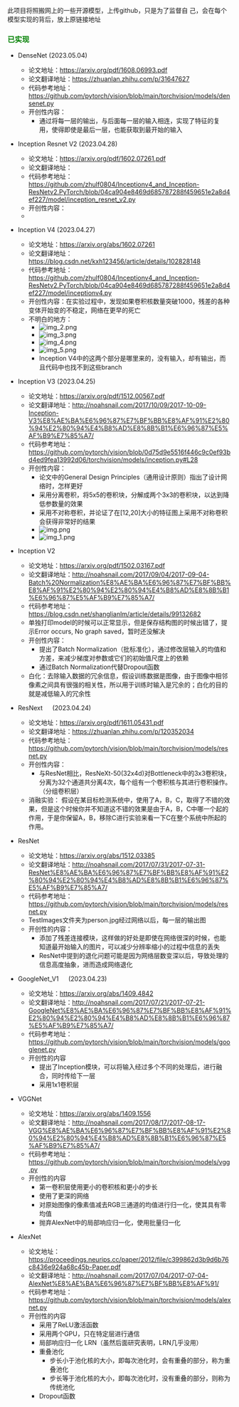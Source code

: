 此项目将照搬网上的一些开源模型，上传github，只是为了监督自
己，会在每个模型实现的背后，放上原链接地址


### <font color='Green'>已实现</font>

- DenseNet (2023.05.04)
  - 论文地址：https://arxiv.org/pdf/1608.06993.pdf
  - 论文翻译地址：https://zhuanlan.zhihu.com/p/31647627
  - 代码参考地址：https://github.com/pytorch/vision/blob/main/torchvision/models/densenet.py
  - 开创性内容：
    - 通过将每一层的输出，与后面每一层的输入相连，实现了特征的复用，使得即使是最后一层，也能获取到最开始的输入


- Inception Resnet V2 (2023.04.28)
  - 论文地址：https://arxiv.org/pdf/1602.07261.pdf
  - 论文翻译地址：
  - 代码参考地址：https://github.com/zhulf0804/Inceptionv4_and_Inception-ResNetv2.PyTorch/blob/04ca904e8469d685787288f459651e2a8d4ef227/model/inception_resnet_v2.py
  - 开创性内容：
  - 


- Inception V4 (2023.04.27)
  - 论文地址：https://arxiv.org/abs/1602.07261
  - 论文翻译地址：https://blog.csdn.net/kxh123456/article/details/102828148
  - 代码参考地址：https://github.com/zhulf0804/Inceptionv4_and_Inception-ResNetv2.PyTorch/blob/04ca904e8469d685787288f459651e2a8d4ef227/model/inceptionv4.py
  - 开创性内容：在实验过程中，发现如果卷积核数量突破1000，残差的各种变体开始变的不稳定，网络在更早的死亡
  - 不明白的地方：
    - ![img_2.png](Images%2Fimg_2.png)
    - ![img_3.png](Images%2Fimg_3.png)
    - ![img_4.png](Images%2Fimg_4.png)
    - ![img_5.png](Images%2Fimg_5.png)
    - Inception V4中的这两个部分是哪里来的，没有输入，却有输出，而且代码中也找不到这些branch


- Inception V3 (2023.04.25)
  - 论文地址：https://arxiv.org/pdf/1512.00567.pdf
  - 论文翻译地址：http://noahsnail.com/2017/10/09/2017-10-09-Inception-V3%E8%AE%BA%E6%96%87%E7%BF%BB%E8%AF%91%E2%80%94%E2%80%94%E4%B8%AD%E8%8B%B1%E6%96%87%E5%AF%B9%E7%85%A7/
  - 代码参考地址：https://github.com/pytorch/vision/blob/0d75d9e5516f446c9c0ef93bd4ed9fea13992d06/torchvision/models/inception.py#L28
  - 开创性内容：
    - 论文中的General Design Principles（通用设计原则）指出了设计网络时，怎样更好
    - 采用分离卷积，将5x5的卷积块，分解成两个3x3的卷积块，以达到降低参数量的效果
    - 采用不对称卷积，并论证了在[12,20]大小的特征图上采用不对称卷积会获得非常好的结果
    - ![img.png](Images/img.png)
    - ![img_1.png](Images/img_1.png)
  

- Inception V2
  - 论文地址：https://arxiv.org/pdf/1502.03167.pdf
  - 论文翻译地址：http://noahsnail.com/2017/09/04/2017-09-04-Batch%20Normalization%E8%AE%BA%E6%96%87%E7%BF%BB%E8%AF%91%E2%80%94%E2%80%94%E4%B8%AD%E8%8B%B1%E6%96%87%E5%AF%B9%E7%85%A7/
  - 代码参考地址：https://blog.csdn.net/shanglianlm/article/details/99132682
  - 单独打印model的时候可以正常显示，但是保存结构图的时候出错了，提示Error occurs, No graph saved，暂时还没解决
  - 开创性内容：
    - 提出了Batch Normalization（批标准化），通过修改层输入的均值和方差，来减少梯度对参数或它们的初始值尺度上的依赖
    - 通过Batch Normalization代替Dropout函数
  - 白化：去除输入数据的冗余信息，假设训练数据是图像，由于图像中相邻像素之间具有很强的相关性，所以用于训练时输入是冗余的；白化的目的就是减低输入的冗余性

  

- ResNext &emsp; (2023.04.24)
  - 论文地址：https://arxiv.org/pdf/1611.05431.pdf
  - 论文翻译地址：https://zhuanlan.zhihu.com/p/120352034
  - 代码参考地址：https://github.com/pytorch/vision/blob/main/torchvision/models/resnet.py
  - 开创性内容：
    - 与ResNet相比，ResNeXt-50(32x4d)对Bottleneck中的3x3卷积块，分离为32个通道共分离4次，每个组有一个卷积核与其进行卷积操作。（分组卷积层）
  - 消融实验： 假设在某目标检测系统中，使用了A，B，C，取得了不错的效果，但是这个时候你并不知道这不错的效果是由于A，B，C中哪一个起的作用，于是你保留A，B，移除C进行实验来看一下C在整个系统中所起的作用。


- ResNet
  - 论文地址：https://arxiv.org/abs/1512.03385
  - 论文翻译地址：http://noahsnail.com/2017/07/31/2017-07-31-ResNet%E8%AE%BA%E6%96%87%E7%BF%BB%E8%AF%91%E2%80%94%E2%80%94%E4%B8%AD%E8%8B%B1%E6%96%87%E5%AF%B9%E7%85%A7/
  - 代码参考地址：https://github.com/pytorch/vision/blob/main/torchvision/models/resnet.py
  - TestImages文件夹为person.jpg经过网络以后，每一层的输出图
  - 开创性的内容：
    - 添加了残差连接模块，这样做的好处是即使在网络很深的时候，也能知道最开始输入的图片，可以减少分辨率缩小的过程中信息的丢失
    - ResNet中提到的退化问题可能是因为网络层数变深以后，导致处理的信息高度抽象，进而造成网络退化


- GoogleNet_V1 &emsp; (2023.04.23)
  - 论文地址：https://arxiv.org/abs/1409.4842
  - 论文翻译地址：http://noahsnail.com/2017/07/21/2017-07-21-GoogleNet%E8%AE%BA%E6%96%87%E7%BF%BB%E8%AF%91%E2%80%94%E2%80%94%E4%B8%AD%E8%8B%B1%E6%96%87%E5%AF%B9%E7%85%A7/
  - 代码参考地址：https://github.com/pytorch/vision/blob/main/torchvision/models/googlenet.py
  - 开创性的内容
    - 提出了Inception模块，可以将输入经过多个不同的处理后，进行融合，同时传给下一层
    - 采用1x1卷积层


- VGGNet
  - 论文地址：https://arxiv.org/abs/1409.1556
  - 论文翻译地址：http://noahsnail.com/2017/08/17/2017-08-17-VGG%E8%AE%BA%E6%96%87%E7%BF%BB%E8%AF%91%E2%80%94%E2%80%94%E4%B8%AD%E8%8B%B1%E6%96%87%E5%AF%B9%E7%85%A7/
  - 代码参考地址： https://github.com/pytorch/vision/blob/main/torchvision/models/vgg.py
  - 开创性的内容
    - 第一卷积层使用更小的卷积核和更小的步长
    - 使用了更深的网络
    - 对原始图像的像素值减去RGB三通道的均值进行归一化，使其具有零均值
    - 抛弃AlexNet中的局部响应归一化，使用批量归一化


- AlexNet
  - 论文地址：https://proceedings.neurips.cc/paper/2012/file/c399862d3b9d6b76c8436e924a68c45b-Paper.pdf
  - 论文翻译地址：http://noahsnail.com/2017/07/04/2017-07-04-AlexNet%E8%AE%BA%E6%96%87%E7%BF%BB%E8%AF%91/
  - 代码参考地址：https://github.com/pytorch/vision/blob/main/torchvision/models/alexnet.py
  - 开创性的内容
    - 采用了ReLU激活函数
    - 采用两个GPU，只在特定层进行通信
    - 局部响应归一化 LRN（虽然后面研究表明，LRN几乎没用）
    - 重叠池化 
      - 步长小于池化核的大小，即每次池化时，会有重叠的部分，称为重叠池化
      - 步长等于池化核的大小，即每次池化时，没有重叠的部分，则称为传统池化
    - Dropout函数